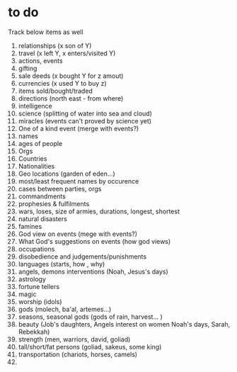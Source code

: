 # to do

Track below items as well

1. relationships (x son of Y)
2. travel (x left Y, x enters/visited Y)
3. actions, events
4. gifting
5. sale deeds (x bought Y for z amout)
6. currencies (x used Y to buy z)
7. items sold/bought/traded
8. directions (north east - from where)
9. intelligence
10. science (splitting of water into sea and cloud)
11. miracles (events can't proved by science yet)
12. One of a kind event (merge with events?)
13. names
14. ages of people
15. Orgs
16. Countries
17. Nationalities
18. Geo locations (garden of eden...)
19. most/least frequent names by occurence
20. cases between parties, orgs
21. commandments
22. prophesies & fulfilments
23. wars, loses, size of armies, durations, longest, shortest
24. natural disasters
25. famines
26. God view on events (mege with events?)
27. What God's suggestions on events (how god views)
28. occupations
29. disobedience and judgements/punishments
30. languages (starts, how , why)
31. angels, demons interventions (Noah, Jesus's days)
32. astrology
33. fortune tellers
34. magic
35. worship (idols)
36. gods (molech, ba'al, artemes...)
37. seasons, seasonal gods (gods of rain, harvest... )
38. beauty (Job's daughters, Angels interest on women Noah's days, Sarah, Rebekkah)
39. strength (men, warriors, david, goliad)
40. tall/short/fat persons (goliad, sakeus, some king)
41. transportation (chariots, horses, camels)
42. 